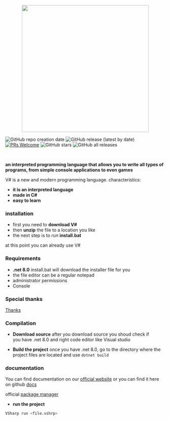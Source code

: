 <p align="center">
<img src="art/vs_logo.png" width="400px">
</p>

![GitHub repo creation date](https://img.shields.io/badge/created-July%202024-brightgreen)
![GitHub release (latest by date)](https://img.shields.io/github/v/release/funcieqDEV/VSharp)
[![PRs Welcome](https://img.shields.io/badge/PRs-welcome-brightgreen.svg)](CONTRIBUTING.md)
![GitHub stars](https://img.shields.io/github/stars/funcieqDev/VSharp)
![GitHub all releases](https://img.shields.io/github/downloads/funcieqDev/VSharp/total)




<br>

**an interpreted programming language that allows you to write all types of programs, from simple console applications to even games**


V# is a new and modern programming language. 
characteristics:
- **it is an interpreted language**
- **made in C#**
- **easy to learn**

### installation
 - first you need to **download V#**
 - then **unzip** the file to a location you like
 - the next step is to *run* **install.bat**

at this point you can already use V#

### Requirements 
- **.net 8.0** install.bat will download the installer file for you 
- the file editor can be a regular notepad
- administrator permissions
- Console
### Special thanks
[Thanks](https://github.com/funcieqDEV/VSharp/blob/main/SPECIAL_THANKS.md)

### Compilation
- **Download source**
after you download source you shoud check if<br> you have .net 8.0 and right code editor like Visual studio

- **Build the project**
once you have .net 8.0, go to the directory where the project files are located and use `dotnet build`




### documentation
 You can find documentation on our [official website](https://funcieqdev.github.io/vsharp-docs)
 or you can find it here on github [docs](https://github.com/funcieqDEV/VSharp-docs/tree/main)

official [package manager](https://github.com/funcieqDEV/VSPLib)
 
- **run the project**
```bash
VSharp run <file.vshrp>
```

